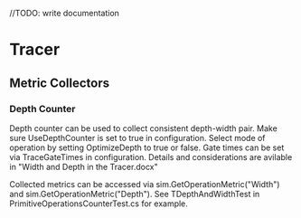 ﻿//TODO: write documentation

# Tracer

## Metric Collectors

### Depth Counter

Depth counter can be used to collect consistent depth-width pair.
Make sure UseDepthCounter is set to true in configuration.
Select mode of operation by setting OptimizeDepth to true or false.
Gate times can be set via TraceGateTimes in configuration.
Details and considerations are avilable in "Width and Depth in the Tracer.docx"

Collected metrics can be accessed via
sim.GetOperationMetric<TDepthWidth>("Width") and
sim.GetOperationMetric<TDepthWidth>("Depth").
See TDepthAndWidthTest in PrimitiveOperationsCounterTest.cs for example.
